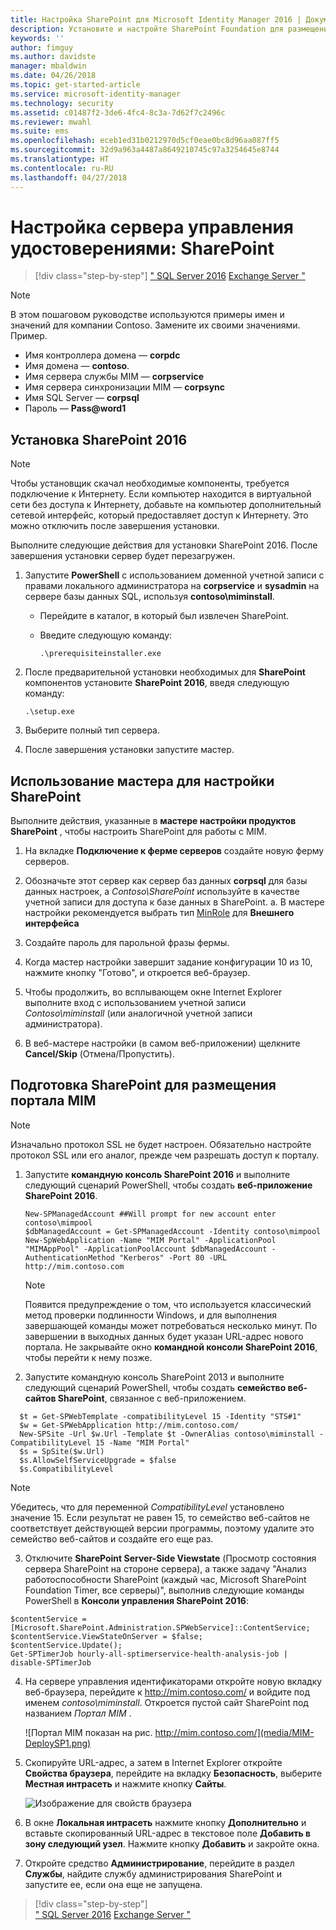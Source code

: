 ```yaml
---
title: Настройка SharePoint для Microsoft Identity Manager 2016 | Документация Майкрософт
description: Установите и настройте SharePoint Foundation для размещения страницы портала MIM.
keywords: ''
author: fimguy
ms.author: davidste
manager: mbaldwin
ms.date: 04/26/2018
ms.topic: get-started-article
ms.service: microsoft-identity-manager
ms.technology: security
ms.assetid: c01487f2-3de6-4fc4-8c3a-7d62f7c2496c
ms.reviewer: mwahl
ms.suite: ems
ms.openlocfilehash: eceb1ed31b0212970d5cf0eae0bc8d96aa087ff5
ms.sourcegitcommit: 32d9a963a4487a8649210745c97a3254645e8744
ms.translationtype: HT
ms.contentlocale: ru-RU
ms.lasthandoff: 04/27/2018
---
```

# <a name="set-up-an-identity-management-server-sharepoint"></a>Настройка сервера управления удостоверениями: SharePoint

>[!div class="step-by-step"]
[" SQL Server 2016](prepare-server-sql2016.md)
[Exchange Server "](prepare-server-exchange.md)

> [!NOTE]
> В этом пошаговом руководстве используются примеры имен и значений для компании Contoso. Замените их своими значениями. Пример.
> - Имя контроллера домена — **corpdc**
> - Имя домена — **contoso**.
> - Имя сервера службы MIM — **corpservice**
> - Имя сервера синхронизации MIM — **corpsync**
> - Имя SQL Server — **corpsql**
> - Пароль — **Pass@word1**


## <a name="install-sharepoint-2016"></a>Установка **SharePoint 2016**

> [!NOTE]
> Чтобы установщик скачал необходимые компоненты, требуется подключение к Интернету. Если компьютер находится в виртуальной сети без доступа к Интернету, добавьте на компьютер дополнительный сетевой интерфейс, который предоставляет доступ к Интернету. Это можно отключить после завершения установки.

Выполните следующие действия для установки SharePoint 2016. После завершения установки сервер будет перезагружен.

1.  Запустите **PowerShell** с использованием доменной учетной записи с правами локального администратора на **corpservice** и **sysadmin** на сервере базы данных SQL, используя **contoso\miminstall**.

    -   Перейдите в каталог, в который был извлечен SharePoint.

    -   Введите следующую команду:

        ```
        .\prerequisiteinstaller.exe
        ```

2.  После предварительной установки необходимых для **SharePoint** компонентов установите **SharePoint 2016**, введя следующую команду:

    ```
    .\setup.exe
    ```

3.  Выберите полный тип сервера.

4.  После завершения установки запустите мастер.

## <a name="run-the-wizard-to-configure-sharepoint"></a>Использование мастера для настройки SharePoint

Выполните действия, указанные в **мастере настройки продуктов SharePoint** , чтобы настроить SharePoint для работы с MIM.

1. На вкладке **Подключение к ферме серверов** создайте новую ферму серверов.

2. Обозначьте этот сервер как сервер баз данных **corpsql** для базы данных настроек, а *Contoso\SharePoint* используйте в качестве учетной записи для доступа к базе данных в SharePoint.
    a. В мастере настройки рекомендуется выбрать тип [MinRole](https://docs.microsoft.com/en-us/sharepoint/install/overview-of-minrole-server-roles-in-sharepoint-server-2016) для **Внешнего интерфейса**
3. Создайте пароль для парольной фразы фермы.

4. Когда мастер настройки завершит задание конфигурации 10 из 10, нажмите кнопку "Готово", и откроется веб-браузер.

5. Чтобы продолжить, во всплывающем окне Internet Explorer выполните вход с использованием учетной записи *Contoso\miminstall* (или аналогичной учетной записи администратора).

6. В веб-мастере настройки (в самом веб-приложении) щелкните **Cancel/Skip** (Отмена/Пропустить).


## <a name="prepare-sharepoint-to-host-the-mim-portal"></a>Подготовка SharePoint для размещения портала MIM

> [!NOTE]
> Изначально протокол SSL не будет настроен. Обязательно настройте протокол SSL или его аналог, прежде чем разрешать доступ к порталу.

1. Запустите **командную консоль SharePoint 2016** и выполните следующий сценарий PowerShell, чтобы создать **веб-приложение SharePoint 2016**.

    ```
    New-SPManagedAccount ##Will prompt for new account enter contoso\mimpool 
    $dbManagedAccount = Get-SPManagedAccount -Identity contoso\mimpool
    New-SpWebApplication -Name "MIM Portal" -ApplicationPool "MIMAppPool" -ApplicationPoolAccount $dbManagedAccount -AuthenticationMethod "Kerberos" -Port 80 -URL http://mim.contoso.com
    ```

    > [!NOTE]
    > Появится предупреждение о том, что используется классический метод проверки подлинности Windows, и для выполнения завершающей команды может потребоваться несколько минут. По завершении в выходных данных будет указан URL-адрес нового портала. Не закрывайте окно **командной консоли SharePoint 2016**, чтобы перейти к нему позже.

2. Запустите командную консоль SharePoint 2013 и выполните следующий сценарий PowerShell, чтобы создать **семейство веб-сайтов SharePoint**, связанное с веб-приложением.

  ```
    $t = Get-SPWebTemplate -compatibilityLevel 15 -Identity "STS#1"
    $w = Get-SPWebApplication http://mim.contoso.com/
    New-SPSite -Url $w.Url -Template $t -OwnerAlias contoso\miminstall -CompatibilityLevel 15 -Name "MIM Portal"
    $s = SpSite($w.Url)
    $s.AllowSelfServiceUpgrade = $false
    $s.CompatibilityLevel
  ```

  > [!NOTE]
  > Убедитесь, что для переменной *CompatibilityLevel* установлено значение 15. Если результат не равен 15, то семейство веб-сайтов не соответствует действующей версии программы, поэтому удалите это семейство веб-сайтов и создайте его еще раз.

3. Отключите **SharePoint Server-Side Viewstate** (Просмотр состояния сервера SharePoint на стороне сервера), а также задачу "Анализ работоспособности SharePoint (каждый час, Microsoft SharePoint Foundation Timer, все серверы)", выполнив следующие команды PowerShell в **Консоли управления SharePoint 2016**:

  ```
  $contentService = [Microsoft.SharePoint.Administration.SPWebService]::ContentService;
  $contentService.ViewStateOnServer = $false;
  $contentService.Update();
  Get-SPTimerJob hourly-all-sptimerservice-health-analysis-job | disable-SPTimerJob
  ```

4. На сервере управления идентификаторами откройте новую вкладку веб-браузера, перейдите к http://mim.contoso.com/ и войдите под именем *contoso\miminstall*.  Откроется пустой сайт SharePoint под названием *Портал MIM* .

    ![Портал MIM показан на рис. http://mim.contoso.com/](media/MIM-DeploySP1.png)

5. Скопируйте URL-адрес, а затем в Internet Explorer откройте **Свойства браузера**, перейдите на вкладку **Безопасность**, выберите **Местная интрасеть** и нажмите кнопку **Сайты**.

    ![Изображение для свойств браузера](media/MIM-DeploySP2.png)

6. В окне **Локальная интрасеть** нажмите кнопку **Дополнительно** и вставьте скопированный URL-адрес в текстовое поле **Добавить в зону следующий узел**. Нажмите кнопку **Добавить** и закройте окна.

7. Откройте средство **Администрирование**, перейдите в раздел **Службы**, найдите службу администрирования SharePoint и запустите ее, если она еще не запущена.

>[!div class="step-by-step"]  
[" SQL Server 2016](prepare-server-sql2016.md)
[Exchange Server "](prepare-server-exchange.md)
